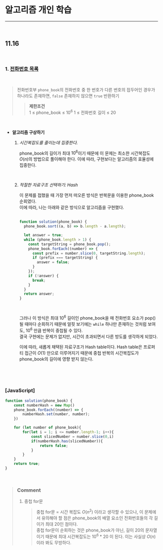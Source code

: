 # 알고리즘 개인 학습

---

<br>

## 11.16

<br>

### 1. [**전화번호 목록**](https://school.programmers.co.kr/learn/courses/30/lessons/42577)

<br>

> 전화번호부 `phone_book`의 전화번호 중 한 번호가 다른 번호의 접두어인 경우가 하나라도 존재하면, `false` 존재하지 않으면 `true` 반환하기
>
> > **제한조건**  
> > 1 ≤ phone_book ≤ $10^6$
> > 1 ≤ 전화번호 길이 ≤ 20

<br>

- **알고리즘 구상하기**

  1. _시간복잡도를 줄이는데 집중한다._

     phone_book의 길이가 최대 $10^6$이기 때문에 이 문제는 최소한 시간복잡도 $O(n)$의 방법으로 풀이해야 한다. 이에 따라, 구현보다는 알고리즘의 효율성에 집중한다.

    <br>

  2. _적절한 자료구조 선택하기: Hash_

     이 문제를 접했을 때 가장 먼저 떠오른 방식은 반복문을 이용한 phone_book 순회였다.  
     이에 따라, 나는 아래와 같은 방식으로 알고리즘을 구현했다.  
      <br>

     ```javascript
     function solution(phone_book) {
       phone_book.sort((a, b) => b.length - a.length);

       let answer = true;
       while (phone_book.length > 1) {
         const targetString = phone_book.pop();
         phone_book.forEach((number) => {
           const prefix = number.slice(0, targetString.length);
           if (prefix === targetString) {
             answer = false;
           }
         });
         if (!answer) {
           break;
         }
       }
       return answer;
     }
     ```

     <br>

     그러나 이 방식은 최대 $10^6$ 길이인 phone_book을 매 전화번호 요소가 pop()될 때마다 순회하기 때문에 얼핏 보기에는 `while` 하나만 존재하는 것처럼 보여도, $10^6$ 만큼 반복이 중첩될 수 있다.  
     결국 구현에는 문제가 없지만, 시간이 초과되면서 다른 방도를 생각하게 되었다.

     이에 따라, 새롭게 채택된 자료구조가 Hash table이다. Hash table은 프로퍼티 접근이 $O(1)$ 만으로 이루어지기 때문에 중첩 반복의 시간복잡도가 phone_book의 길이에 영향 받지 않는다.

    <br>

<br>

### [JavaScript]

```JavaScript
function solution(phone_book) {
    const numberHash = new Map()
    phone_book.forEach((number) => {
        numberHash.set(number, number);
    })

    for (let number of phone_book){
        for(let i = 1; i <= number.length-1; i++){
            const slicedNumber = number.slice(0,i)
            if(numberHash.has(slicedNumber)){
                return false;
            }
        }
    }
    return true;
}
```

<br>

> ### **Comment**
>
> 1. 중첩 for문
>    > 중첩 for문 = 시간 복잡도 $O(n^2)$ 이라고 생각할 수 있으나, 이 문제에서 유의해야 할 점은 phone_book의 배열 요소인 전화번호들의 각 길이가 최대 20인 점이다.  
>    > 중첩 for문이 순회하는 것은 phone_book가 아닌, 길이 20의 문자열이기 때문에 최대 시간복잡도는 $10^6$ \* 20 이 된다. 이는 사실상 $O(n)$ 이라 봐도 무방하다.

<br>
<br>
